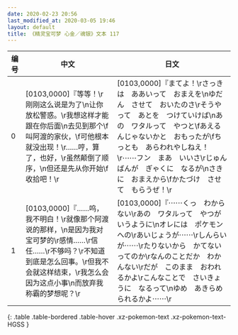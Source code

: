 ```yaml
---
date: 2020-02-23 20:56
last_modified_at: 2020-03-05 19:46
layout: default
title: 《精灵宝可梦 心金／魂银》文本 117
---
```

| 编号 | 中文 | 日文 |
| ---- | ---- | ---- |
| 0 | [0103,0000]『等等！\r刚刚这么说是为了\n让你放松警惑。\r我想这样才能跟在你后面\n去见到那个\f叫阿渡的家伙，\f可他根本就没出现！\r……哼，算了，也好，\r虽然颠倒了顺序，\n但还是先从你开始\f收拾吧！\r | [0103,0000]『まてよ！\rさっきは　ああいって　おまえを\nゆだん　させて　おいたのさ\rそうやって　あとを　つけていけば\nあの　ワタルって　やつと\fあえるんじゃないかと　おもったが\fちっとも　あらわれやしねえ！\r⋯⋯フン　まあ　いいさ\rじゅんばんが　ぎゃくに　なるが\nさきに　おまえから\fかたづけ　させて　もらうぜ！\r |
| 1 | [0103,0000]『……呜，我不明白！\r就像那个阿渡说的那样，\n是因为我对宝可梦的\r感情……\r信任……\r不够吗？\r不知道到底是怎么回事。\r但我不会就这样结束，\r我怎么会因为这点小事\n而放弃我称霸的梦想呢？\r | [0103,0000]『⋯⋯くっ　わからない\rあの　ワタルって　やつが　いうように\nオレには　ポケモンへの\rあいじょうが⋯⋯\rしんらいが⋯⋯\rたりないから　かてない　ってのか\rなんのことだか　わかんない\rだが　このまま　おわれるかよ\rこんなことで　さいきょうに　なるって\nゆめ　あきらめられるかよ⋯⋯\r |
{: .table .table-bordered .table-hover .xz-pokemon-text .xz-pokemon-text-HGSS }